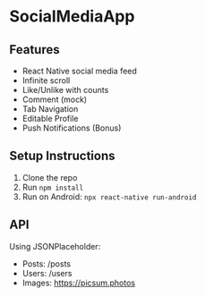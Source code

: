 # SocialMediaApp

## Features
- React Native social media feed
- Infinite scroll
- Like/Unlike with counts
- Comment (mock)
- Tab Navigation
- Editable Profile
- Push Notifications (Bonus)

## Setup Instructions
1. Clone the repo
2. Run `npm install`
3. Run on Android:
   `npx react-native run-android`

## API
Using JSONPlaceholder:
- Posts: /posts
- Users: /users
- Images: https://picsum.photos
